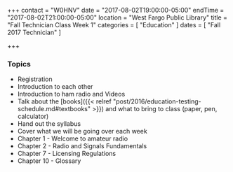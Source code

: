 +++
contact = "W0HNV"
date = "2017-08-02T19:00:00-05:00"
endTime = "2017-08-02T21:00:00-05:00"
location = "West Fargo Public Library"
title = "Fall Technician Class Week 1"
categories = [ "Education" ]
dates = [ "Fall 2017 Technician" ]

+++
### Topics

* Registration
* Introduction to each other
* Introduction to ham radio and Videos
* Talk about the [books]({{< relref "post/2016/education-testing-schedule.md#textbooks" >}}) and what to bring to class (paper, pen, calculator)
* Hand out the syllabus
* Cover what we will be going over each week
* Chapter 1 - Welcome to amateur radio
* Chapter 2 - Radio and Signals Fundamentals
* Chapter 7 - Licensing Regulations
* Chapter 10 - Glossary
